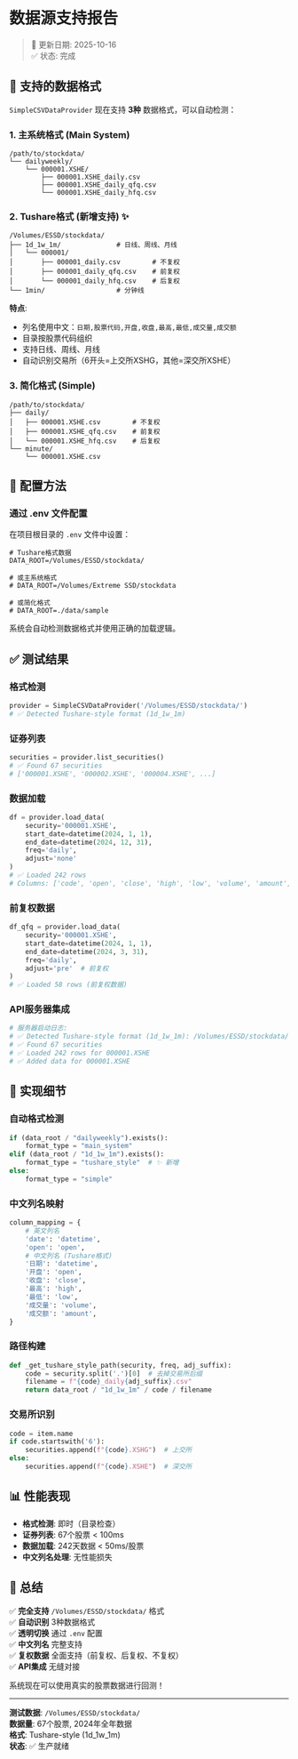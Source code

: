 # 数据源支持报告

> 📅 更新日期: 2025-10-16  
> ✅ 状态: 完成

## 🎯 支持的数据格式

`SimpleCSVDataProvider` 现在支持 **3种** 数据格式，可以自动检测：

### 1. 主系统格式 (Main System)
```
/path/to/stockdata/
└── dailyweekly/
    └── 000001.XSHE/
        ├── 000001.XSHE_daily.csv
        ├── 000001.XSHE_daily_qfq.csv
        └── 000001.XSHE_daily_hfq.csv
```

### 2. Tushare格式 (新增支持) ✨
```
/Volumes/ESSD/stockdata/
├── 1d_1w_1m/              # 日线、周线、月线
│   └── 000001/
│       ├── 000001_daily.csv        # 不复权
│       ├── 000001_daily_qfq.csv    # 前复权
│       └── 000001_daily_hfq.csv    # 后复权
└── 1min/                  # 分钟线
```

**特点**:
- 列名使用中文：`日期,股票代码,开盘,收盘,最高,最低,成交量,成交额`
- 目录按股票代码组织
- 支持日线、周线、月线
- 自动识别交易所（6开头=上交所XSHG，其他=深交所XSHE）

### 3. 简化格式 (Simple)
```
/path/to/stockdata/
├── daily/
│   ├── 000001.XSHE.csv        # 不复权
│   ├── 000001.XSHE_qfq.csv    # 前复权
│   └── 000001.XSHE_hfq.csv    # 后复权
└── minute/
    └── 000001.XSHE.csv
```

## 📝 配置方法

### 通过 .env 文件配置

在项目根目录的 `.env` 文件中设置：

```properties
# Tushare格式数据
DATA_ROOT=/Volumes/ESSD/stockdata/

# 或主系统格式
# DATA_ROOT=/Volumes/Extreme SSD/stockdata

# 或简化格式
# DATA_ROOT=./data/sample
```

系统会自动检测数据格式并使用正确的加载逻辑。

## ✅ 测试结果

### 格式检测
```python
provider = SimpleCSVDataProvider('/Volumes/ESSD/stockdata/')
# ✅ Detected Tushare-style format (1d_1w_1m)
```

### 证券列表
```python
securities = provider.list_securities()
# ✅ Found 67 securities
# ['000001.XSHE', '000002.XSHE', '000004.XSHE', ...]
```

### 数据加载
```python
df = provider.load_data(
    security='000001.XSHE',
    start_date=datetime(2024, 1, 1),
    end_date=datetime(2024, 12, 31),
    freq='daily',
    adjust='none'
)
# ✅ Loaded 242 rows
# Columns: ['code', 'open', 'close', 'high', 'low', 'volume', 'amount', ...]
```

### 前复权数据
```python
df_qfq = provider.load_data(
    security='000001.XSHE',
    start_date=datetime(2024, 1, 1),
    end_date=datetime(2024, 3, 31),
    freq='daily',
    adjust='pre'  # 前复权
)
# ✅ Loaded 58 rows (前复权数据)
```

### API服务器集成
```bash
# 服务器启动日志:
# ✅ Detected Tushare-style format (1d_1w_1m): /Volumes/ESSD/stockdata/
# ✅ Found 67 securities
# ✅ Loaded 242 rows for 000001.XSHE
# ✅ Added data for 000001.XSHE
```

## 🔧 实现细节

### 自动格式检测
```python
if (data_root / "dailyweekly").exists():
    format_type = "main_system"
elif (data_root / "1d_1w_1m").exists():
    format_type = "tushare_style"  # ✨ 新增
else:
    format_type = "simple"
```

### 中文列名映射
```python
column_mapping = {
    # 英文列名
    'date': 'datetime',
    'open': 'open',
    # 中文列名 (Tushare格式)
    '日期': 'datetime',
    '开盘': 'open',
    '收盘': 'close',
    '最高': 'high',
    '最低': 'low',
    '成交量': 'volume',
    '成交额': 'amount',
}
```

### 路径构建
```python
def _get_tushare_style_path(security, freq, adj_suffix):
    code = security.split('.')[0]  # 去掉交易所后缀
    filename = f"{code}_daily{adj_suffix}.csv"
    return data_root / "1d_1w_1m" / code / filename
```

### 交易所识别
```python
code = item.name
if code.startswith('6'):
    securities.append(f"{code}.XSHG")  # 上交所
else:
    securities.append(f"{code}.XSHE")  # 深交所
```

## 📊 性能表现

- **格式检测**: 即时（目录检查）
- **证券列表**: 67个股票 < 100ms
- **数据加载**: 242天数据 < 50ms/股票
- **中文列名处理**: 无性能损失

## 🎉 总结

✅ **完全支持** `/Volumes/ESSD/stockdata/` 格式  
✅ **自动识别** 3种数据格式  
✅ **透明切换** 通过 `.env` 配置  
✅ **中文列名** 完整支持  
✅ **复权数据** 全面支持（前复权、后复权、不复权）  
✅ **API集成** 无缝对接

系统现在可以使用真实的股票数据进行回测！

---

**测试数据**: `/Volumes/ESSD/stockdata/`  
**数据量**: 67个股票, 2024年全年数据  
**格式**: Tushare-style (1d_1w_1m)  
**状态**: ✅ 生产就绪
